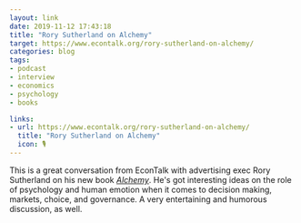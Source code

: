 ```yaml
---
layout: link
date: 2019-11-12 17:43:18
title: "Rory Sutherland on Alchemy"
target: https://www.econtalk.org/rory-sutherland-on-alchemy/
categories: blog
tags:
- podcast
- interview
- economics
- psychology
- books

links:
- url: https://www.econtalk.org/rory-sutherland-on-alchemy/
  title: "Rory Sutherland on Alchemy"
  icon: 🎙
---
```


This is a great conversation from EconTalk with advertising exec Rory Sutherland on his new book _[Alchemy](https://www.goodreads.com/book/show/26210508 "Alchemy")_. He's got interesting ideas on the role of psychology and human emotion when it comes to decision making, markets, choice, and governance. A very entertaining and humorous discussion, as well.
